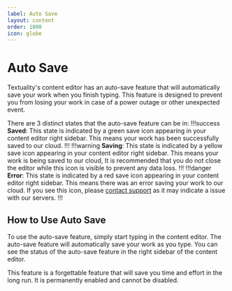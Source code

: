 ```yaml
---
label: Auto Save
layout: content
order: 1000
icon: globe
---
```


# Auto Save

Textuality's content editor has an auto-save feature that will automatically save your work when you finish typing. This feature is designed to prevent you from losing your work in case of a power outage or other unexpected event.

There are 3 distinct states that the auto-save feature can be in:
!!!success
**Saved**: This state is indicated by a green save icon appearing in your content editor right sidebar. This means your work has been successfully saved to our cloud.
!!!
!!!warning
**Saving**: This state is indicated by a yellow save icon appearing in your content editor right sidebar. This means your work is being saved to our cloud, It is recommended that you do not close the editor while this icon is visible to prevent any data loss.
!!!
!!!danger
**Error**: This state is indicated by a red save icon appearing in your content editor right sidebar. This means there was an error saving your work to our cloud. If you see this icon, please [contact support](https://textuality.hdev.uk/support) as it may indicate a issue with our servers.
!!!

## How to Use Auto Save

To use the auto-save feature, simply start typing in the content editor. The auto-save feature will automatically save your work as you type. You can see the status of the auto-save feature in the right sidebar of the content editor.

This feature is a forgettable feature that will save you time and effort in the long run. It is permanently enabled and cannot be disabled.